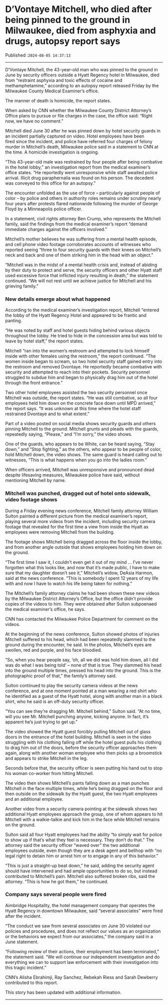 # D’Vontaye Mitchell, who died after being pinned to the ground in Milwaukee, died from asphyxia and drugs, autopsy report says

Published :`2024-08-05 14:37:13`

---

D’Vontaye Mitchell, the 43-year-old man who was pinned to the ground in June by security officers outside a Hyatt Regency hotel in Milwaukee, died from “restraint asphyxia and toxic effects of cocaine and methamphetamine,” according to an autopsy report released Friday by the Milwaukee County Medical Examiner’s office.

The manner of death is homicide, the report states.

When asked by CNN whether the Milwaukee County District Attorney’s Office plans to pursue or file charges in the case, the office said: “Right now, we have no comment.”

Mitchell died June 30 after he was pinned down by hotel security guards in an incident partially captured on video. Hotel employees have been fired since the incident, and police have referred four charges of felony murder in Mitchell’s death, Milwaukee police said in a statement to CNN at the time. A homicide investigation is ongoing.

“This 43-year-old male was restrained by four people after being combative in the hotel lobby,” an investigation report from the medical examiner’s office states. “He reportedly went unresponsive while staff awaited police arrival. Illicit drug paraphernalia was found on his person. The decedent was conveyed to this office for an autopsy.”

The encounter unfolded as the use of force – particularly against people of color – by police and others in authority roles remains under scrutiny nearly four years after protests flared nationwide following the murder of George Floyd by a Minneapolis police officer.

In a statement, civil rights attorney Ben Crump, who represents the Mitchell family, said the findings from the medical examiner’s report “demand immediate charges against the officers involved.”

Mitchell’s mother believes he was suffering from a mental health episode, and cell phone video footage corroborates accounts of witnesses who reported seeing “three to four security guards with their knees on Mitchell’s neck and back and one of them striking him in the head with an object.”

“Mitchell was in the midst of a mental health crisis and, instead of abiding by their duty to protect and serve, the security officers and other Hyatt staff used excessive force that inflicted injury resulting in death,” the statement continued. “We will not rest until we achieve justice for Mitchell and his grieving family.”

### New details emerge about what happened

According to the medical examiner’s investigation report, Mitchell “entered the lobby of the Hyatt Regency Hotel and appeared to be frantic and panting.

“He was noted by staff and hotel guests hiding behind various objects throughout the lobby. He tried to hide in the concession area but was told to leave by hotel staff,” the report states.

Mitchell “ran into the women’s restroom and attempted to lock himself inside with other females using the restroom,” the report continued. “The women inside began to scream, so two hotel security staff gained entry into the restroom and removed Dvontaye. He reportedly became combative with security and attempted to reach into their pockets. Security personnel struggled to subdue him and began to physically drag him out of the hotel through the front entrance.”

Two other hotel employees assisted the two security personnel once Mitchell was outside, the report states. “He was still combative, so all four employees held him down on the concrete face down until MPD arrived,” the report says. “It was unknown at this time where the hotel staff restrained Dvontaye and to what extent.”

Part of a video posted on social media shows security guards and others pinning Mitchell to the ground. Mitchell grunts and pleads with the guards, repeatedly saying, “Please,” and “I’m sorry,” the video shows.

One of the guards, who appears to be White, can be heard saying, “Stay down,” and “Stop fighting,” as the others, who appear to be people of color, hold Mitchell down, the video shows. The same guard is heard calling out to witnesses, “This is what happens when you go into the ladies room.”

When officers arrived, Mitchell was unresponsive and pronounced dead despite lifesaving measures, Milwaukee police have said, without mentioning Mitchell by name.

### Mitchell was punched, dragged out of hotel onto sidewalk, video footage shows

During a Friday evening news conference, Mitchell family attorney William Sulton painted a different picture from the medical examiner’s report, playing several more videos from the incident, including security camera footage that revealed for the first time a view from inside the Hyatt as employees were removing Mitchell from the building.

The footage shows Mitchell being dragged across the floor inside the lobby, and from another angle outside that shows employees holding him down on the ground.

“The first time I saw it, I couldn’t even get it out of my mind … I’ve never forgotten what this looks like, and now that it’s made public, I have to make sure that my daughter doesn’t see it,” Mitchell’s widow, DeAsia Harmon, said at the news conference. “This is somebody I spent 12 years of my life with and now I have to watch his life being taken for nothing.”

The Mitchell’s family attorney claims he had been shown these new videos by the Milwaukee District Attorney’s Office, but the office didn’t provide copies of the videos to him. They were obtained after Sulton subpoenaed the medical examiner’s office, he says.

CNN has contacted the Milwaukee Police Department for comment on the videos.

At the beginning of the news conference, Sulton showed photos of injuries Mitchell suffered to his head, which had been repeatedly slammed to the ground during the encounter, he said. In the photos, Mitchell’s eyes are swollen, red and purple, and his face bloodied.

“So, when you hear people say, ‘oh, all we did was hold him down, all I did was do what I was being told’ – none of that is true. They slammed his head into the ground multiple times, pressed his head into the ground. This is the photographic proof of that,” the family’s attorney said.

Sulton continued to play the security camera videos at the news conference, and at one moment pointed at a man wearing a red shirt who he identified as a guest of the Hyatt hotel, along with another man in a black shirt, who he said is an off-duty security officer.

“You can see they’re dragging Mr. Mitchell behind,” Sulton said. “At no time, will you see Mr. Mitchell punching anyone, kicking anyone. In fact, it’s apparent he’s just trying to get up.”

The video showed the Hyatt guest forcibly pulling Mitchell out of glass doors in the entrance of the hotel building. Mitchell is seen in the video struggling with his clothing falling off while the hotel guest pulls his clothing to drag him out of the doors, before the security officer approaches them again, along with another woman employee who then picks up a broomstick and appears to strike Mitchell in the leg.

Seconds before that, the security officer is seen putting his hand out to stop his woman co-worker from hitting Mitchell.

The video then shows Mitchell’s pants falling down as a man punches Mitchell in the face multiple times, while he’s being dragged on the floor and then outside on the sidewalk by the Hyatt guest, the two Hyatt employees and an additional employee.

Another video from a security camera pointing at the sidewalk shows two additional Hyatt employees approach the group, one of whom appears to hit Mitchell with a walkie-talkie and kick him in the face while Mitchell remains on the ground.

Sulton said all four Hyatt employees had the ability “to simply wait for police to show up if that’s what they feel is necessary. They don’t do that.” The attorney said the security officer “waved over” the two additional employees outside, even though they are a desk agent and bellhop with “no legal right to detain him or arrest him or to engage in any of this behavior.”

“This is just a straight-up beat down,” he said, adding the security agent should have intervened and had ample opportunities to do so, but instead contributed to Mitchell’s pain. Mitchell also suffered broken ribs, said the attorney. “This is how he got them,” he continued.

### Company says several people were fired

Aimbridge Hospitality, the hotel management company that operates the Hyatt Regency in downtown Milwaukee, said “several associates” were fired after the incident.

“The conduct we saw from several associates on June 30 violated our policies and procedures, and does not reflect our values as an organization or the behaviors we expect from our associates,” the company said in a June statement.

“Following review of their actions, their employment has been terminated,” the statement said. “We will continue our independent investigation and do everything we can to support law enforcement with their investigation into this tragic incident.”

CNN’s Alisha Ebrahimji, Ray Sanchez, Rebekah Riess and Sarah Dewberry contributed to this report.

This story has been updated with additional information.

---

